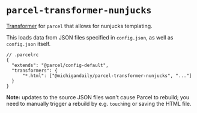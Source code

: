 # `parcel-transformer-nunjucks`

[Transformer](https://parceljs.org/plugin-system/transformer/) for `parcel` that
allows for nunjucks templating.

This loads data from JSON files specified in `config.json`, as well as
`config.json` itself.

```json5
// .parcelrc
{
  "extends": "@parcel/config-default",
  "transformers": {
      "*.html": ["@michigandaily/parcel-transformer-nunjucks", "..."]
  }
}
```

**Note:** updates to the source JSON files won't cause Parcel to rebuild; you
need to manually trigger a rebuild by e.g. `touch`ing or saving the HTML file.
